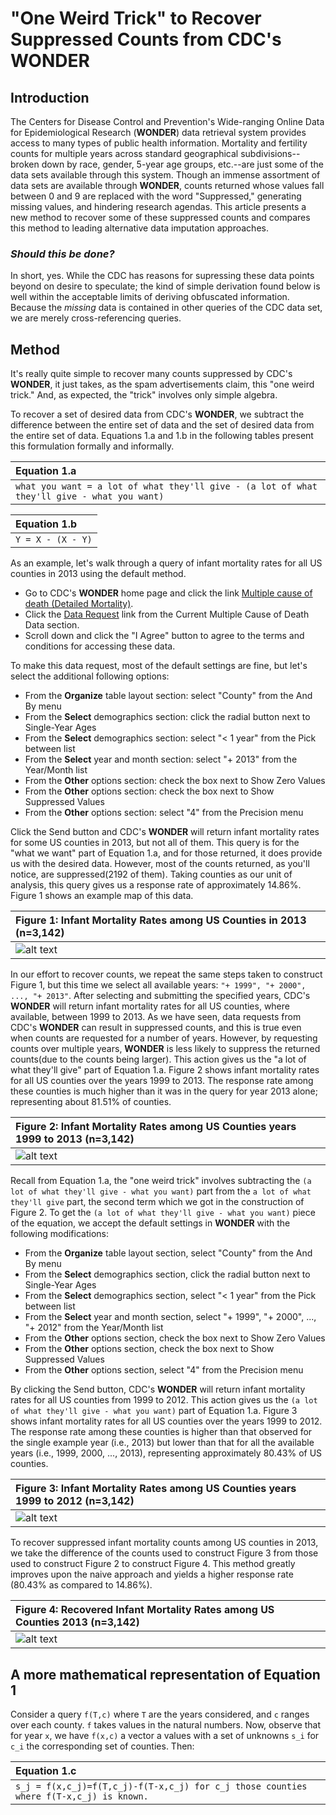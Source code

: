 # "One Weird Trick" to Recover Suppressed Counts from CDC's **WONDER**

## Introduction
The Centers for Disease Control and Prevention's Wide-ranging Online Data for Epidemiological Research (**WONDER**) data retrieval system provides access to many types of public health information. Mortality and fertility counts for multiple years across standard geographical subdivisions--broken down by race, gender, 5-year age groups, etc.--are just some of the data sets available through this system. Though an immense assortment of data sets are available through **WONDER**, counts returned whose values fall between 0 and 9 are replaced with the word "Suppressed," generating missing values, and hindering research agendas. This article presents a new method to recover some of these suppressed counts and compares this method to leading alternative data imputation approaches.

### *Should this be done?*

In short, yes. While the CDC has reasons for supressing these data points beyond on desire to speculate; the kind of simple derivation found below is well within the acceptable limits of deriving obfuscated information. Because the *missing* data is contained in other queries of the CDC data set, we are merely cross-referencing queries. 

## Method
It's really quite simple to recover many counts suppressed by CDC's **WONDER**, it just takes, as the spam advertisements claim, this "one weird trick." And, as expected, the "trick" involves only simple algebra. 

To recover a set of desired data from CDC's **WONDER**, we subtract the difference between the entire set of data and the set of desired data from the entire set of data. Equations 1.a and 1.b in the following tables present this formulation formally and informally.

| Equation 1.a                                                                       |
|:-----------------------------------------------------------------------------------|
| `what you want = a lot of what they'll give - (a lot of what they'll give - what you want)`|

| Equation 1.b  |
|:--------------|
|`Y = X - (X - Y)`|

As an example, let's walk through a query of infant mortality rates for all US counties in 2013 using the default method. 
* Go to CDC's **WONDER** home page and click the link [Multiple cause of death (Detailed Mortality)](http://**wonder**.cdc.gov/mcd.html). 
* Click the [Data Request](http://**wonder**.cdc.gov/mcd-icd10.html) link from the Current Multiple Cause of Death Data section. 
* Scroll down and click the "I Agree" button to agree to the terms and conditions for accessing these data. 

To make this data request, most of the default settings are fine, but let's select the additional following options: 
* From the **Organize** table layout section: select "County" from the And By menu
* From the **Select** demographics section: click the radial button next to Single-Year Ages
* From the **Select** demographics section: select "< 1 year" from the Pick between list
* From the **Select** year and month section: select "+ 2013" from the Year/Month list
* From the **Other** options section: check the box next to Show Zero Values
* From the **Other** options section: check the box next to Show Suppressed Values
* From the **Other** options section: select "4" from the Precision menu

Click the Send button and CDC's **WONDER** will return infant mortality rates for some US counties in 2013, but not all of them. This query is for the "what we want" part of Equation 1.a, and for those returned, it does provide us with the desired data. However, most of the counts returned, as you'll notice, are suppressed(2192 of them). Taking counties as our unit of analysis, this query gives us a response rate of approximately 14.86%. Figure 1 shows an example map of this data.

| Figure 1: Infant Mortality Rates among US Counties in 2013 (n=3,142) |
|:---------------------------------------------------------------------|
|![alt text](https://cloud.githubusercontent.com/assets/4267812/13888668/967684d4-ed10-11e5-9cf4-a0c420f658f7.png "Figure 1")|

In our effort to recover counts, we repeat the same steps taken to construct Figure 1, but this time we select all available years: `"+ 1999", "+ 2000", ..., "+ 2013"`. After selecting and submitting the specified years, CDC's **WONDER** will return infant mortality rates for all US counties, where available, between 1999 to 2013. As we have seen, data requests from CDC's **WONDER** can result in suppressed counts, and this is true even when counts are requested for a number of years. However, by requesting counts over multiple years, **WONDER** is less likely to suppress the returned counts(due to the counts being larger). This action gives us the "a lot of what they'll give" part of Equation 1.a. Figure 2 shows infant mortality rates for all US counties over the years 1999 to 2013. The response rate among these counties is much higher than it was in the query for year 2013 alone; representing about 81.51% of counties.

| Figure 2: Infant Mortality Rates among US Counties years 1999 to 2013 (n=3,142) |
|:--------------------------------------------------------------------------------|
|![alt text](https://cloud.githubusercontent.com/assets/4267812/13888667/967436de-ed10-11e5-92c3-efcd1ea4d828.png "Figure 2")|

Recall from Equation 1.a, the "one weird trick" involves subtracting the `(a lot of what they'll give - what you want)` part from the `a lot of what they'll give` part, the second term which we got in the construction of Figure 2. To get the `(a lot of what they'll give - what you want)` piece of the equation, we accept the default settings in **WONDER** with the following modifications:
* From the **Organize** table layout section, select "County" from the And By menu
* From the **Select** demographics section, click the radial button next to Single-Year Ages
* From the **Select** demographics section, select "< 1 year" from the Pick between list
* From the **Select** year and month section, select "+ 1999", "+ 2000", ..., "+ 2012" from the Year/Month list
* From the **Other** options section, check the box next to Show Zero Values
* From the **Other** options section, check the box next to Show Suppressed Values
* From the **Other** options section, select "4" from the Precision menu

By clicking the Send button, CDC's **WONDER** will return infant mortality rates for all US counties from 1999 to 2012. This action gives us the `(a lot of what they'll give - what you want)` part of Equation 1.a. Figure 3 shows infant mortality rates for all US counties over the years 1999 to 2012. The response rate among these counties is higher than that observed for the single example year (i.e., 2013) but lower than that for all the available years (i.e., 1999, 2000, ..., 2013), representing approximately 80.43% of US counties.

| Figure 3: Infant Mortality Rates among US Counties years 1999 to 2012 (n=3,142) |
|:--------------------------------------------------------------------------------|
|![alt text](https://cloud.githubusercontent.com/assets/4267812/13888669/9677549a-ed10-11e5-8857-f06730e88aa4.png "Figure 3")|

To recover suppressed infant mortality counts among US counties in 2013, we take the difference of the counts used to construct Figure 3 from those used to construct Figure 2 to construct Figure 4. This method greatly improves upon the naive approach and yields a higher response rate (80.43% as compared to 14.86%). 

| Figure 4: Recovered Infant Mortality Rates among US Counties 2013 (n=3,142) |
|:--------------------------------------------------------------------------------|
|![alt text](https://cloud.githubusercontent.com/assets/4267812/13888670/9677d456-ed10-11e5-9d4a-fa1b2873e93a.png "Figure 4")|

## A more mathematical representation of Equation 1

Consider a query `f(T,c)` where `T` are the years considered, and `c` ranges over each county. `f` takes values in the natural numbers. Now, observe that for year `x`, we have `f(x,c)` a vector a values with a set of unknowns `s_i` for `c_i` the corresponding set of counties. Then:

| Equation 1.c                                                                         |
|:-------------------------------------------------------------------------------------|
|`s_j = f(x,c_j)=f(T,c_j)-f(T-x,c_j) for c_j those counties where f(T-x,c_j) is known.`| 